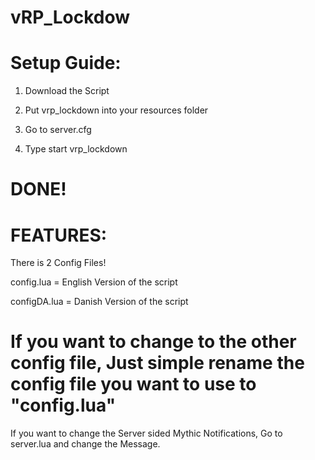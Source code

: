 # vRP_Lockdow

# Setup Guide:

1. Download the Script

2. Put vrp_lockdown into your resources folder

3. Go to server.cfg

4. Type start vrp_lockdown

# DONE!

# FEATURES:

There is 2 Config Files!

config.lua = English Version of the script

configDA.lua = Danish Version of the script

# If you want to change to the other config file, Just simple rename the config file you want to use to "config.lua"

If you want to change the Server sided Mythic Notifications, Go to server.lua and change the Message.
